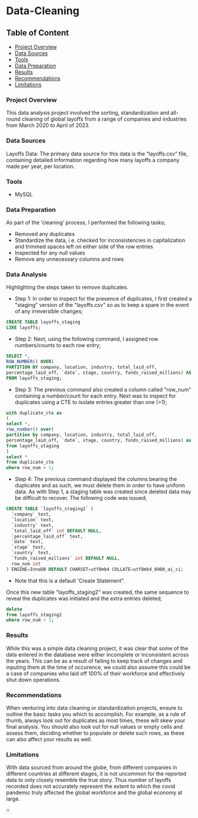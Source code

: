# Data-Cleaning

## Table of Content
- [Project Overview](#project-overview)
- [Data Sources](#data-sources)
- [Tools](#tools)
- [Data Preparation](#data-preparation)
- [Results](#results)
- [Recommendations](#recommendations)
- [Limitations](#limitations)

### Project Overview
This data analysis project involved the sorting, standardization and all-round cleaning of global layoffs from a range of companies and industries from March 2020 to April of 2023.

### Data Sources
Layoffs Data: The primary data source for this data is the “layoffs.csv” file, containing detailed information regarding how many layoffs a company made per year, per location.

### Tools
- MySQL

### Data Preparation
As part of the ‘cleaning’ process, I performed the following tasks;
- Removed any duplicates
- Standardize the data, i.e. checked for inconsistencies in capitalization and trimmed spaces left on either side of the row entries
- Inspected for any null values
- Remove any unnecessary columns and rows

### Data Analysis
Highlighting the steps taken to remove duplicates.
- Step 1: In order to inspect for the presence of duplicates, I first created a "staging" version of the "layoffs.csv" so as to keep a spare in the event of any irreversible changes;
```SQL
CREATE TABLE layoffs_staging
LIKE layoffs;
```
- Step 2: Next, using the following command, I assigned row numbers/counts to each row entry;
```SQL
SELECT *,
ROW_NUMBER() OVER(
PARTITION BY company, location, industry, total_laid_off, 
percentage_laid_off, `date`, stage, country, funds_raised_millions) AS row_num
FROM layoffs_staging;
```
- Step 3: The previous command also created a column called "row_num" containing a number/count for each entry. Next was to inspect for duplicates using a CTE to isolate entries greater than one (>1);
```SQL
with duplicate_cte as
(
select *,
row_number() over(
partition by company, location, industry, total_laid_off, 
percentage_laid_off, `date`, stage, country, funds_raised_millions) as row_num
from layoffs_staging
)
select *
from duplicate_cte
where row_num > 1;
```
- Step 4: The previous command displayed the columns bearing the duplicates and as such, we must delete them in order to have uniform data. As with Step 1, a staging table was created since deleted data may be difficult to recover. The following code was issued;
```SQL
CREATE TABLE `layoffs_staging2` (
  `company` text,
  `location` text,
  `industry` text,
  `total_laid_off` int DEFAULT NULL,
  `percentage_laid_off` text,
  `date` text,
  `stage` text,
  `country` text,
  `funds_raised_millions` int DEFAULT NULL,
  row_num int
) ENGINE=InnoDB DEFAULT CHARSET=utf8mb4 COLLATE=utf8mb4_0900_ai_ci;
```
* Note that this is a default 'Create Statement".

Once this new table "layoffs_staging2" was created, the same sequence to reveal the duplicates was initiated and the extra entries deleted;
```SQL
delete
from layoffs_staging2
where row_num > 1;
```

### Results
While this was a simple data cleaning project, it was clear that some of the data entered in the database were either incomplete or inconsistent across the years. This can be as a result of failing to keep track of changes and inputing them at the time of occurence, we could also assume this could be a case of companies who laid off 100% of their workforce and effectively shut down operations.

### Recommendations
When venturing into data cleaning or standardization projects, ensure to outline the basic tasks you which to accomplish. For example, as a rule of thumb, always look out for duplicates as most times, these will skew your final analysis. You should also look out for null values or empty cells and assess them, deciding whether to populate or delete such rows, as these can also affect your results as well.

### Limitations
With data sourced from around the globe, from different companies in different countries at different stages, it is not uncommon for the reported data to only closely resemble the true story. Thus number of layoffs recorded does not accurately represent the extent to which the covid pandemic truly affected the global workforce and the global economy at large.

🃏
